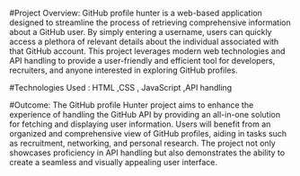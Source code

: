#Project Overview:
GitHub profile hunter is a web-based application designed to streamline the process of retrieving comprehensive information about a GitHub user. By simply entering a username, users can quickly access a plethora of relevant details about the individual associated with that GitHub account. This project leverages modern web technologies and API handling to provide a user-friendly and efficient tool for developers, recruiters, and anyone interested in exploring GitHub profiles.

#Technologies Used : HTML ,CSS , JavaScript ,API handling

#Outcome:
The GitHub profile Hunter project aims to enhance the experience of handling the GitHub API by providing an all-in-one solution for fetching and displaying user information. Users will benefit from an organized and comprehensive view of GitHub profiles, aiding in tasks such as recruitment, networking, and personal research. The project not only showcases proficiency in API handling but also demonstrates the ability to create a seamless and visually appealing user interface.